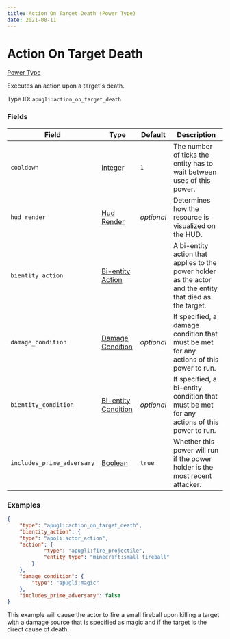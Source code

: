 ```yaml
---
title: Action On Target Death (Power Type)
date: 2021-08-11
---
```


# Action On Target Death

[Power Type](../power_types.md)

Executes an action upon a target's death.

Type ID: `apugli:action_on_target_death`


### Fields

Field | Type | Default | Description
------|------|---------|------------
`cooldown` | [Integer](https://origins.readthedocs.io/en/latest/types/data_types/integer/) | `1` | The number of ticks the entity has to wait between uses of this power.
`hud_render` | [Hud Render](https://origins.readthedocs.io/en/latest/types/data_types/hud_render) | *optional* | Determines how the resource is visualized on the HUD.
`bientity_action` | [Bi-entity Action](https://origins.readthedocs.io/en/latest/types/bientity_action_types/) | | A bi-entity action that applies to the power holder as the actor and the entity that died as the target.
`damage_condition` | [Damage Condition](https://origins.readthedocs.io/en/latest/types/damage_condition_types/) | *optional* | If specified, a damage condition that must be met for any actions of this power to run.
`bientity_condition` | [Bi-entity Condition](https://origins.readthedocs.io/en/latest/types/bientity_condition_types/) | *optional* | If specified, a bi-entity condition that must be met for any actions of this power to run.
`includes_prime_adversary` | [Boolean](https://origins.readthedocs.io/en/latest/types/data_types/boolean/) | `true` | Whether this power will run if the power holder is the most recent attacker.

### Examples

```json
{
    "type": "apugli:action_on_target_death",
    "bientity_action": {
    "type": "apoli:actor_action",
    "action": {
            "type": "apugli:fire_projectile",
            "entity_type": "minecraft:small_fireball"
        }
    },
    "damage_condition": {
        "type": "apugli:magic"
    },
    "includes_prime_adversary": false
}
```
This example will cause the actor to fire a small fireball upon killing a target with a damage source that is specified as magic and if the target is the direct cause of death.